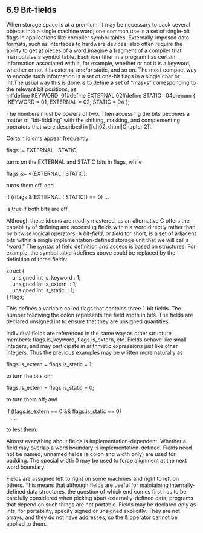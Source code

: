 ## 6.9 Bit-fields

When storage space is at a premium, it may be necessary to pack several objects into a single machine word; one common use is a set of single-bit flags in applications like compiler symbol tables. Externally-imposed data formats, such as interfaces to hardware devices, also often require the ability to get at pieces of a word.Imagine a fragment of a compiler that manipulates a symbol table. Each identifier in a program has certain information associated with it, for example, whether or not it is a keyword, whether or not it is external and/or static, and so on. The most compact way to encode such information is a set of one-bit flags in a single char or int.The usual way this is done is to define a set of “masks” corresponding to the relevant bit positions, as in#define KEYWORD  01#define EXTERNAL 02#define STATIC   04orenum { KEYWORD = 01, EXTERNAL = 02, STATIC = 04 };

The numbers must be powers of two. Then accessing the bits becomes a matter of “bit-fiddling” with the shifting, masking, and complementing operators that were described in  [[ch02.xhtml|Chapter 2]].

Certain idioms appear frequently:

flags ¦= EXTERNAL ¦ STATIC;

turns on the EXTERNAL and STATIC bits in flags, while

flags &= ~(EXTERNAL ¦ STATIC);

turns them off, and

if ((flags &(EXTERNAL ¦ STATIC)) == 0) ...

is true if both bits are off.

Although these idioms are readily mastered, as an alternative C offers the capability of defining and accessing fields within a word directly rather than by bitwise logical operators. A _bit-field_, or _field_ for short, is a set of adjacent bits within a single implementation-defined storage unit that we will call a “word.” The syntax of field definition and access is based on structures. For example, the symbol table #defines above could be replaced by the definition of three fields:

struct {  
    unsigned int is\_keyword : 1;  
    unsigned int is\_extern  : 1;  
    unsigned int is\_static  : 1;  
} flags;

This defines a variable called flags that contains three 1-bit fields. The number following the colon represents the field width in bits. The fields are declared unsigned int to ensure that they are unsigned quantities.

Individual fields are referenced in the same way as other structure members: flags.is\_keyword, flags.is\_extern, etc. Fields behave like small integers, and may participate in arithmetic expressions just like other integers. Thus the previous examples may be written more naturally as

flags.is\_extern = flags.is\_static = 1;

to turn the bits on;

flags.is\_extern = flags.is\_static = 0;

to turn them off; and

if (flags.is\_extern == 0 && flags.is\_static == 0)  
    ...

to test them.

Almost everything about fields is implementation-dependent. Whether a field may overlap a word boundary is implementation-defined. Fields need not be named; unnamed fields (a colon and width only) are used for padding. The special width 0 may be used to force alignment at the next word boundary.

Fields are assigned left to right on some machines and right to left on others. This means that although fields are useful for maintaining internally-defined data structures, the question of which end comes first has to be carefully considered when picking apart externally-defined data; programs that depend on such things are not portable. Fields may be declared only as ints; for portability, specify signed or unsigned explicitly. They are not arrays, and they do not have addresses, so the & operator cannot be applied to them.
